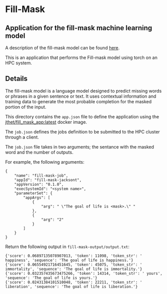 # Fill-Mask
## Application for the fill-mask machine learning model
A description of the fill-mask model can be found [here](https://huggingface.co/tasks/fill-mask).

This is an application that performs the Fill-mask model using torch on an HPC system.

## Details 
The fill-mask model is a language model designed to predict missing words or phrases in a given sentence or text. It uses contextual information and training data to generate the most probable completion for the masked portion of the input.

This directory contains the `app.json` file to define the application using the [jthet/fill_mask_app:latest](https://hub.docker.com/repository/docker/jthet/fill_mask_app/general) docker image.

The `job.json` defines the jobs definition to be submitted to the HPC cluster through a client. 

The `job.json` file takes in two arguments; the sentance with the masked word and the number of outputs. 

For example, the following arguments:
```
{
    "name": "fill-mask-job",
    "appId": "fill-mask-jacksont",
    "appVersion": "0.1.0",
    "execSystemId": "<system name>",
    "parameterSet": {
        "appArgs": [
            {
                "arg": " \"The goal of life is <mask>.\" " 
            },
            {
                "arg": "2"
            }
        ]
    }
}
```

Return the following output in `fill-mask-output/output.txt`:

```
{'score': 0.06897135078907013, 'token': 11098, 'token_str': ' happiness', 'sequence': 'The goal of life is happiness.'}
{'score': 0.06554921716451645, 'token': 45075, 'token_str': ' immortality', 'sequence': 'The goal of life is immortality.'}
{'score': 0.032357435673475266, 'token': 14314, 'token_str': ' yours', 'sequence': 'The goal of life is yours.'}
{'score': 0.02431384101510048, 'token': 22211, 'token_str': ' liberation', 'sequence': 'The goal of life is liberation.'}
```



